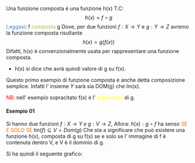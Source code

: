 Una funzione composta è una funzione h(x) T.C:
$$h(x)=  f \circ g $$
<font color="#4f81bd">Leggasi</font>: f <font color="#9bbb59">composta</font> g
Dove, per due funzioni $f:X\to Y$ e $g: Y\to Z$
avremo la funzione composta risultante  $$h(x) =g(f(x))$$
Difatti, h(x) è convenzionalmente usata per rappresentare una funzione composta.
- h(x) si dice che avrà quindi valore di g su f(x).

Questo primo esempio di funzione composta è anche detta composizione semplice.
Infatti l’ insieme $Y$ sarà sia DOM(g) che Im(x).

<font color="#ff0000">NB</font>: nell’ esempio sopracitato f(x) è l’ <font color="#ffff00">argomento</font> di g.

#### Esempio 01

Si hanno due funzioni $f: X\to Y \;e\; g: V\to Z$, Allora:
$h(x):  g \circ f$ ha senso<font color="#e36c09"> SE E SOLO SE</font> $\mathrm{Im}(f) \subseteq V = Dom(g)$
Che sta a significare che può esistere una funzione h(x), composta di g su f(x) se e solo se l’ immagine di f è contenuta dentro V, e V è il dominio di g.

Si ha quindi il seguente grafico:



